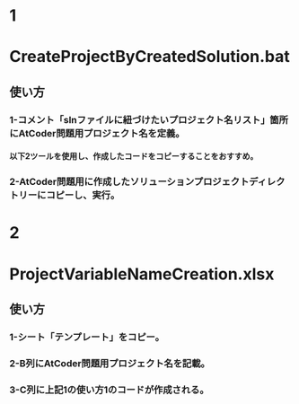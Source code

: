 # 1
# CreateProjectByCreatedSolution.bat
## 使い方
### 1-コメント「slnファイルに紐づけたいプロジェクト名リスト」箇所にAtCoder問題用プロジェクト名を定義。
#### 以下2ツールを使用し、作成したコードをコピーすることをおすすめ。
### 2-AtCoder問題用に作成したソリューションプロジェクトディレクトリーにコピーし、実行。

# 2
# ProjectVariableNameCreation.xlsx
## 使い方
### 1-シート「テンプレート」をコピー。
### 2-B列にAtCoder問題用プロジェクト名を記載。
### 3-C列に上記1の使い方1のコードが作成される。

